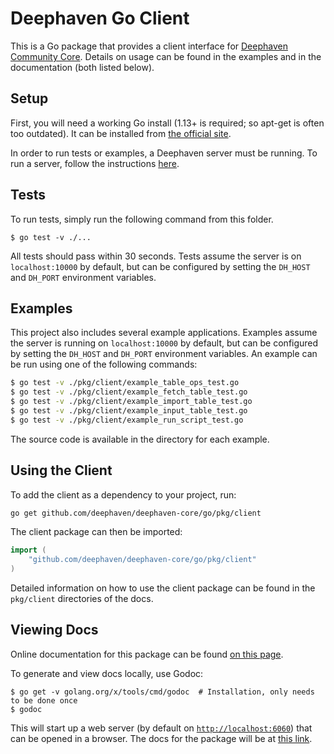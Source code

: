 # Deephaven Go Client

This is a Go package that provides a client interface for [Deephaven Community Core](https://github.com/deephaven/deephaven-core).
Details on usage can be found in the examples and in the documentation (both listed below).

## Setup

First, you will need a working Go install (1.13+ is required; so apt-get is often too outdated).
It can be installed from [the official site](https://go.dev/doc/install).

In order to run tests or examples, a Deephaven server must be running. 
To run a server, follow the instructions [here](https://github.com/deephaven/deephaven-core#run-deephaven).

## Tests

To run tests, simply run the following command from this folder.
```
$ go test -v ./...
```
All tests should pass within 30 seconds.
Tests assume the server is on `localhost:10000` by default, but can be configured by setting the `DH_HOST` and `DH_PORT` environment variables.

## Examples

This project also includes several example applications.
Examples assume the server is running on `localhost:10000` by default,
but can be configured by setting the `DH_HOST` and `DH_PORT` environment variables.
An example can be run using one of the following commands:
```bash
$ go test -v ./pkg/client/example_table_ops_test.go
$ go test -v ./pkg/client/example_fetch_table_test.go
$ go test -v ./pkg/client/example_import_table_test.go
$ go test -v ./pkg/client/example_input_table_test.go
$ go test -v ./pkg/client/example_run_script_test.go
```

The source code is available in the directory for each example.

## Using the Client

To add the client as a dependency to your project, run:
```bash
go get github.com/deephaven/deephaven-core/go/pkg/client
```
The client package can then be imported:
```go
import (
	"github.com/deephaven/deephaven-core/go/pkg/client"
)
```
Detailed information on how to use the client package can be found in the `pkg/client` directories of the docs.

## Viewing Docs

Online documentation for this package can be found [on this page](https://pkg.go.dev/github.com/deephaven/deephaven-core/go/).

To generate and view docs locally, use Godoc:
```
$ go get -v golang.org/x/tools/cmd/godoc  # Installation, only needs to be done once
$ godoc
```
This will start up a web server (by default on [`http://localhost:6060`](http://localhost:6060)) that can be opened in a browser.
The docs for the package will be at [this link](http://localhost:6060/pkg/github.com/deephaven/deephaven-core/go/pkg/client/).